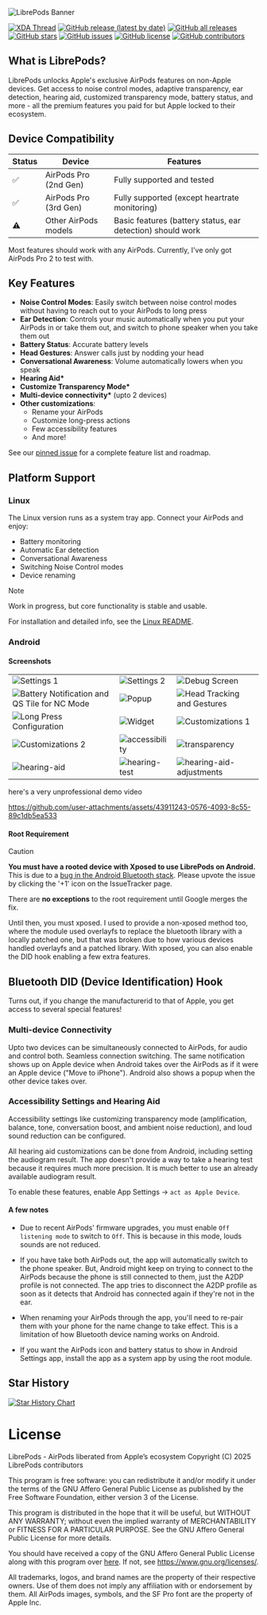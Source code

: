 ![LibrePods Banner](/imgs/banner.png)

[![XDA Thread](https://img.shields.io/badge/XDA_Forums-Thread-orange)](https://xdaforums.com/t/app-root-for-now-airpodslikenormal-unlock-apple-exclusive-airpods-features-on-android.4707585/)
[![GitHub release (latest by date)](https://img.shields.io/github/v/release/kavishdevar/librepods)](https://github.com/kavishdevar/librepods/releases/latest)
[![GitHub all releases](https://img.shields.io/github/downloads/kavishdevar/librepods/total)](https://github.com/kavishdevar/librepods/releases)
[![GitHub stars](https://img.shields.io/github/stars/kavishdevar/librepods)](https://github.com/kavishdevar/librepods/stargazers)
[![GitHub issues](https://img.shields.io/github/issues/kavishdevar/librepods)](https://github.com/kavishdevar/librepods/issues)
[![GitHub license](https://img.shields.io/github/license/kavishdevar/librepods)](https://github.com/kavishdevar/librepods/blob/main/LICENSE)
[![GitHub contributors](https://img.shields.io/github/contributors/kavishdevar/librepods)](https://github.com/kavishdevar/librepods/graphs/contributors)


## What is LibrePods?

LibrePods unlocks Apple's exclusive AirPods features on non-Apple devices. Get access to noise control modes, adaptive transparency, ear detection, hearing aid, customized transparency mode, battery status, and more - all the premium features you paid for but Apple locked to their ecosystem.

## Device Compatibility

| Status | Device                | Features                                                   |
| ------ | --------------------- | ---------------------------------------------------------- |
| ✅      | AirPods Pro (2nd Gen) | Fully supported and tested                                 |
| ✅      | AirPods Pro (3rd Gen) | Fully supported (except heartrate monitoring)              |
| ⚠️      | Other AirPods models  | Basic features (battery status, ear detection) should work |

Most features should work with any AirPods. Currently, I've only got AirPods Pro 2 to test with.

## Key Features

- **Noise Control Modes**: Easily switch between noise control modes without having to reach out to your AirPods to long press
- **Ear Detection**: Controls your music automatically when you put your AirPods in or take them out, and switch to phone speaker when you take them out
- **Battery Status**: Accurate battery levels
- **Head Gestures**: Answer calls just by nodding your head
- **Conversational Awareness**: Volume automatically lowers when you speak
- **Hearing Aid\***
- **Customize Transparency Mode\***
- **Multi-device connectivity\*** (upto 2 devices)
- **Other customizations**:
  - Rename your AirPods
  - Customize long-press actions
  - Few accessibility features
  - And more!

See our [pinned issue](https://github.com/kavishdevar/librepods/issues/20) for a complete feature list and roadmap.

## Platform Support

### Linux

The Linux version runs as a system tray app. Connect your AirPods and enjoy:

- Battery monitoring
- Automatic Ear detection
- Conversational Awareness
- Switching Noise Control modes
- Device renaming

> [!NOTE]
> Work in progress, but core functionality is stable and usable.

For installation and detailed info, see the [Linux README](/linux/README.md).

### Android

#### Screenshots

|                                                                                        |                                                   |                                                                             |
| -------------------------------------------------------------------------------------- | ------------------------------------------------- | --------------------------------------------------------------------------- |
| ![Settings 1](/android/imgs/settings-1.png)                                            | ![Settings 2](/android/imgs/settings-2.png)       | ![Debug Screen](/android/imgs/debug.png)                                    |
| ![Battery Notification and QS Tile for NC Mode](/android/imgs/notification-and-qs.png) | ![Popup](/android/imgs/popup.png)                 | ![Head Tracking and Gestures](/android/imgs/head-tracking-and-gestures.png) |
| ![Long Press Configuration](/android/imgs/long-press.png)                              | ![Widget](/android/imgs/widget.png)               | ![Customizations 1](/android/imgs/customizations-1.png)                     |
| ![Customizations 2](/android/imgs/customizations-2.png)                                | ![accessibility](/android/imgs/accessibility.png) | ![transparency](/android/imgs/transparency.png)                             |
| ![hearing-aid](/android/imgs/hearing-aid.png)                                          | ![hearing-test](/android/imgs/hearing-test.png)   | ![hearing-aid-adjustments](/android/imgs/hearing-aid-adjustments.png)       |


here's a very unprofessional demo video

https://github.com/user-attachments/assets/43911243-0576-4093-8c55-89c1db5ea533

#### Root Requirement

> [!CAUTION]
> **You must have a rooted device with Xposed to use LibrePods on Android.** This is due to a [bug in the Android Bluetooth stack](https://issuetracker.google.com/issues/371713238). Please upvote the issue by clicking the '+1' icon on the IssueTracker page.
> 
> There are **no exceptions** to the root requirement until Google merges the fix.

Until then, you must xposed. I used to provide a non-xposed method too, where the module used overlayfs to replace the bluetooth library with a locally patched one, but that was broken due to how various devices handled overlayfs and a patched library. With xposed, you can also enable the DID hook enabling a few extra features.

## Bluetooth DID (Device Identification) Hook

Turns out, if you change the manufacturerid to that of Apple, you get access to several special features!

### Multi-device Connectivity

Upto two devices can be simultaneously connected to AirPods, for audio and control both. Seamless connection switching. The same notification shows up on Apple device when Android takes over the AirPods as if it were an Apple device ("Move to iPhone"). Android also shows a popup when the other device takes over.

### Accessibility Settings and Hearing Aid

Accessibility settings like customizing transparency mode (amplification, balance, tone, conversation boost, and ambient noise reduction), and loud sound reduction can be configured.

All hearing aid customizations can be done from Android, including setting the audiogram result. The app doesn't provide a way to take a hearing test because it requires much more precision. It is much better to use an already available audiogram result. 

To enable these features, enable App Settings -> `act as Apple Device`.

#### A few notes

- Due to recent AirPods' firmware upgrades, you must enable `Off listening mode` to switch to `Off`. This is because in this mode, louds sounds are not reduced.

- If you have take both AirPods out, the app will automatically switch to the phone speaker. But, Android might keep on trying to connect to the AirPods because the phone is still connected to them, just the A2DP profile is not connected. The app tries to disconnect the A2DP profile as soon as it detects that Android has connected again if they're not in the ear.

- When renaming your AirPods through the app, you'll need to re-pair them with your phone for the name change to take effect. This is a limitation of how Bluetooth device naming works on Android.

- If you want the AirPods icon and battery status to show in Android Settings app, install the app as a system app by using the root module.

## Star History

[![Star History Chart](https://api.star-history.com/svg?repos=kavishdevar/librepods&type=Date)](https://star-history.com/#kavishdevar/librepods&Date)

# License

LibrePods - AirPods liberated from Apple’s ecosystem
Copyright (C) 2025 LibrePods contributors

This program is free software: you can redistribute it and/or modify
it under the terms of the GNU Affero General Public License as published
by the Free Software Foundation, either version 3 of the License.

This program is distributed in the hope that it will be useful,
but WITHOUT ANY WARRANTY; without even the implied warranty of
MERCHANTABILITY or FITNESS FOR A PARTICULAR PURPOSE.  See the
GNU Affero General Public License for more details.

You should have received a copy of the GNU Affero General Public License
along with this program over [here](/LICENSE). If not, see <https://www.gnu.org/licenses/>.

All trademarks, logos, and brand names are the property of their respective owners. Use of them does not imply any affiliation with or endorsement by them. All AirPods images, symbols, and the SF Pro font are the property of Apple Inc.
